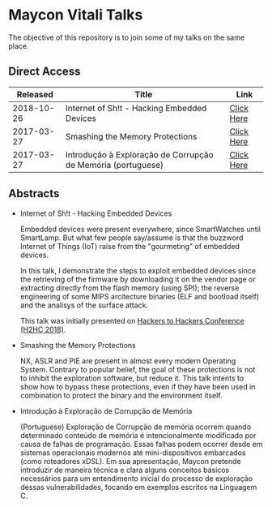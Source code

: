 Maycon Vitali Talks
===================

The objective of this repository is to join some of my talks on the same place.


Direct Access
-------------

| Released | Title | Link |
| -------- | ------ | ------ |
| 2018-10-26 | Internet of Sh!t - Hacking Embedded Devices | [Click Here](hacking-embedded-devices/) |
| 2017-03-27 | Smashing the Memory Protections | [Click Here](smashing-memory-protections/) |
| 2017-03-27 | Introdução à Exploração de Corrupção de Memória (portuguese) | [Click Here](intro-memory-corruption) |

Abstracts
-------------

- Internet of Sh!t - Hacking Embedded Devices

	Embedded devices were present everywhere, since SmartWatches until SmartLamp. But what few people say/assume is that the buzzword Internet of Things (IoT) raise from the "gourmeting" of embedded devices.

	In this talk, I demonstrate the steps to exploit embedded devices since the retrieving of the firmware by downloading it on the vendor page or extracting directly from the flash memory (using SPI); the reverse engineering of some MIPS arcitecture binaries (ELF and bootload itself) and the analisys of the surface attack.

	This talk was initially presented on [Hackers to Hackers Conference (H2HC 2018)](https://www.h2hc.com.br/).

- Smashing the Memory Protections

	NX, ASLR and PIE are present in almost every modern Operating System. Contrary to popular belief, the goal of these protections is not to inhibit the exploration software, but reduce it. This talk intents to show how to bypass these protections, even if they have been used in combination to protect the binary and the environment itself.

- Introdução à Exploração de Corrupção de Memória

	(Portuguese) Exploração de Corrupção de memória ocorrem quando determinado conteúdo de memória é intencionalmente modificado por causa de falhas de programação. Essas falhas podem ocorrer desde em sistemas operacionais modernos até mini-dispositivos embarcados (como roteadores xDSL). Em sua apresentação, Maycon pretende introduzir de maneira técnica e clara alguns conceitos básicos necessários para um entendimento inicial do processo de exploração dessas vulnerabilidades, focando em exemplos escritos na Linguagem C.
